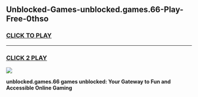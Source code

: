 
## Unblocked-Games-unblocked.games.66-Play-Free-0thso
<h3>
<a href="https://premium76.site?title=unblocked.games.66&ref=24M">CLICK TO PLAY</a></h3>
<hr>

<h3>
<a href="https://premium76.site?title=unblocked.games.66&ref=24M">CLICK 2 PLAY</a>
  
</h3>

<a href="https://premium76.site?title=unblocked.games.66&ref=24M"><img src="https://clearcache.store/games.png"></a>


**unblocked.games.66 games unblocked: Your Gateway to Fun and Accessible Online Gaming**
